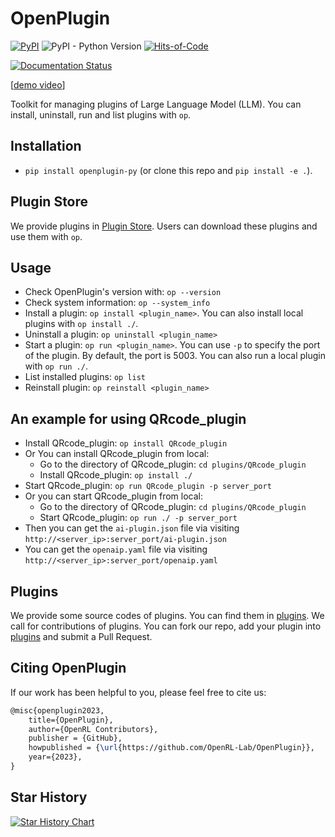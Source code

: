 # OpenPlugin

[![PyPI](https://img.shields.io/pypi/v/openplugin-py)](https://pypi.org/project/openplugin-py/)
![PyPI - Python Version](https://img.shields.io/pypi/pyversions/openplugin-py)
[![Hits-of-Code](https://hitsofcode.com/github/OpenRL-Lab/OpenPlugin?branch=main)](https://hitsofcode.com/github/OpenRL-Lab/OpenPlugin/view?branch=main)

[![Documentation Status](https://readthedocs.org/projects/openplugin/badge/?version=latest)](https://openplugin.readthedocs.io/en/latest/?badge=latest)

[[demo video](https://youtu.be/QByu8i9zO04)]

Toolkit for managing plugins of Large Language Model (LLM). You can install, uninstall, run and list plugins with `op`.

## Installation

- `pip install openplugin-py` (or clone this repo and `pip install -e .`).


## Plugin Store

We provide plugins in [Plugin Store](https://openrl.net/plugin-store/). Users can download these plugins and use them with `op`.

## Usage

- Check OpenPlugin's version with: `op --version`
- Check system information: `op --system_info`
- Install a plugin: `op install <plugin_name>`. You can also install local plugins with `op install ./`.
- Uninstall a plugin: `op uninstall <plugin_name>`
- Start a plugin: `op run <plugin_name>`. You can use `-p` to specify the port of the plugin. By default, the port is 5003.  You can also run a local plugin with `op run ./`.
- List installed plugins: `op list`
- Reinstall plugin: `op reinstall <plugin_name>`

## An example for using QRcode_plugin

- Install QRcode_plugin: `op install QRcode_plugin`
- Or You can install QRcode_plugin from local:
  - Go to the directory of QRcode_plugin: `cd plugins/QRcode_plugin`
  - Install QRcode_plugin: `op install ./`
- Start QRcode_plugin: `op run QRcode_plugin -p server_port`
- Or you can start QRcode_plugin from local:
  - Go to the directory of QRcode_plugin: `cd plugins/QRcode_plugin`
  - Start QRcode_plugin: `op run ./ -p server_port`
- Then you can get the `ai-plugin.json` file via visiting `http://<server_ip>:server_port/ai-plugin.json`
- You can get the `openaip.yaml` file via visiting `http://<server_ip>:server_port/openaip.yaml`

## Plugins

We provide some source codes of plugins. You can find them in [plugins](./plugins). 
We call for contributions of plugins. 
You can fork our repo, add your plugin into [plugins](./plugins) and submit a Pull Request.


## Citing OpenPlugin

If our work has been helpful to you, please feel free to cite us:
```latex
@misc{openplugin2023,
    title={OpenPlugin},
    author={OpenRL Contributors},
    publisher = {GitHub},
    howpublished = {\url{https://github.com/OpenRL-Lab/OpenPlugin}},
    year={2023},
}
```

## Star History

[![Star History Chart](https://api.star-history.com/svg?repos=OpenRL-Lab/OpenPlugin&type=Date)](https://star-history.com/#OpenRL-Lab/OpenPlugin&Date)
